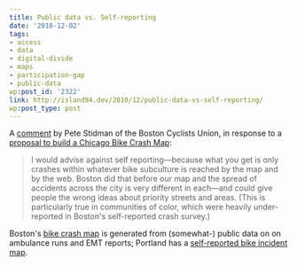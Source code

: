 ```yaml
---
title: Public data vs. Self-reporting
date: '2010-12-02'
tags:
- access
- data
- digital-divide
- maps
- participation-gap
- public-data
wp:post_id: '2322'
link: http://island94.dev/2010/12/public-data-vs-self-reporting/
wp:post_type: post
---
```


A <a href="http://www.stevevance.net/planning/i-want-to-make-a-crash-reporting-tool/#comment-106046851">comment</a> by Pete Stidman of the Boston Cyclists Union, in response to a <a href="http://www.stevevance.net/planning/i-want-to-make-a-crash-reporting-tool/">proposal to build a Chicago Bike Crash Map</a>:
<blockquote>I would advise against self reporting—because what you get is only crashes within whatever bike subculture is reached by the map and by the web. Boston did that before our map and the spread of accidents across the city is very different in each—and could give people the wrong ideas about priority streets and areas. (This is particularly true in communities of color, which were heavily under-reported in Boston's self-reported crash survey.)</blockquote>
Boston's <a href="http://bostoncyclistsunion.org/resources/crash-map/">bike crash map</a> is generated from (somewhat-) public data on on ambulance runs and EMT reports; Portland has a <a href="http://bikeportland.org/closecall/home.php">self-reported bike incident map</a>.
